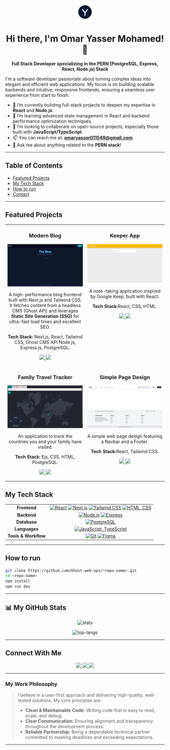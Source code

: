 <p align="center">
  <img src="https://github.com/Ghost-web-ops/professional-portfolio-nextjs/blob/main/src/app/icon.svg"  width="50" height="50" alt="Omar Yasser Banner" />
</p>

<h1 align="center">Hi there, I'm Omar Yasser Mohamed! 👋</h1>

<p align="center">
  <strong>Full Stack Developer specializing in the PERN (PostgreSQL, Express, React, Node.js) Stack</strong>
</p>

I'm a software developer passionate about turning complex ideas into elegant and efficient web applications. My focus is on building scalable backends and intuitive, responsive frontends, ensuring a seamless user experience from start to finish.

- 🔭 I’m currently building full-stack projects to deepen my expertise in **React** and **Node.js**.
- 🌱 I’m learning advanced state management in React and backend performance optimization techniques.
- 👯 I’m looking to collaborate on open-source projects, especially those built with **JavaScript/TypeScript**.
- 📫 You can reach me at: **omaryasser011549@gmail.com**
- 💬 Ask me about anything related to the **PERN stack**!

---

## Table of Contents
- [Featured Projects](#featured-projects)
- [My Tech Stack](#my-tech-stack)
- [How to run](#how-to-run)
- [Contact](#connect-with-me)

---

## Featured Projects

<table align="center">
<tr align="center">
<td width="50%" valign="top">
  <h3 align="center">Modern Blog</h3>
  <a href="https://fullstack-blog-nextjs-rouge.vercel.app/" target="_blank">
    <img src="https://github.com/Ghost-web-ops/my-blog-frontend-nextjs/blob/main/Screenshot%202025-07-18%20220602.png" alt="Modern Blog Screenshot" width="100%" />
  </a>
  <p align="center">
    A high-performance blog frontend built with Next.js and Tailwind CSS. It fetches content from a headless CMS (Ghost API) and leverages <strong>Static Site Generation (SSG)</strong> for ultra-fast load times and excellent SEO.
  </p>
  <p align="center">
    <strong>Tech Stack:</strong> Next.js, React, Tailwind CSS, Ghost CMS API Node.js, Express.js, PostgreSQL.
  </p>
  <p align="center">
    <a href="https://github.com/Ghost-web-ops/my-blog-frontend-nextjs">
      <img src="https://img.shields.io/badge/Code-GitHub-181717?style=for-the-badge&logo=github" />
    </a>
    <a href="https://fullstack-blog-nextjs-rouge.vercel.app/">
      <img src="https://img.shields.io/badge/Live-Demo-blue?style=for-the-badge&logo=vercel" />
    </a>
  </p>
</td>


<td width="50%" valign="top">
<h3 align="center">Keeper App</h3>
<a href="https://subtle-empanada-5cc60a.netlify.app/" target="_blank">
<img src="https://raw.githubusercontent.com/Ghost-web-ops/keeper-app/main/Screenshot%202025-06-24%20094903.png" alt="Keeper App Screenshot" width="100%" />
</a>
<p align="center">A note-taking application inspired by Google Keep, built with React.</p>
  <p align="center">
    <strong>Tech Stack:</strong>React, CSS, HTML.
  </p>
<p align="center">
<a href="https://github.com/Ghost-web-ops/keeper-app">
<img src="https://img.shields.io/badge/Code-GitHub-181717?style=for-the-badge&logo=github" />
</a>
<a href="https://subtle-empanada-5cc60a.netlify.app/">
<img src="https://img.shields.io/badge/Live-Demo-blue?style=for-the-badge&logo=netlify" />
</a>
</p>
</td>
</tr>

<tr align="center">
<td width="50%" valign="top">
<h3 align="center">Family Travel Tracker</h3>
<a href="#" target="_blank">
<!-- ضع هنا رابط صورة المشروع الحقيقي -->
<img src="https://raw.githubusercontent.com/Ghost-web-ops/family-travel-tracker/main/project%20photo.png" alt="Family Travel Tracker Screenshot" width="100%" />
</a>
<p align="center">An application to track the countries you and your family have visited.</p>
  <p align="center">
    <strong>Tech Stack:</strong> Ejs, CSS, HTML, PostgreSQL.
  </p>
<p align="center">
<a href="https://github.com/Ghost-web-ops/family-travel-tracker">
<img src="https://img.shields.io/badge/Code-GitHub-181717?style=for-the-badge&logo=github" />
</a>
<!-- ضع هنا رابط الديمو الحقيقي إن توفر -->
<a href="https://family-travel-tracker-production.up.railway.app">
<img src="https://img.shields.io/badge/Live-Demo-blue?style=for-the-badge&logo=vercel" />
</a>
</p>
</td>

<td width="50%" valign="top">
<h3 align="center">Simple Page Design</h3>
<a href="https://simple-page-six.vercel.app/" target="_blank">
<img src="https://raw.githubusercontent.com/Ghost-web-ops/Simple-page/main/Screenshot%202025-07-04%20095557.png" alt="Simple Page Screenshot" width="100%" />
</a>
<p align="center">A simple web page design featuring a Navbar and a Footer.</p>
  <p align="center">
    <strong>Tech Stack:</strong>React, Tailwind CSS.
  </p>
<p align="center">
<a href="https://github.com/Ghost-web-ops/Simple-page">
<img src="https://img.shields.io/badge/Code-GitHub-181717?style=for-the-badge&logo=github" />
</a>
<a href="https://simple-page-six.vercel.app/">
<img src="https://img.shields.io/badge/Live-Demo-blue?style=for-the-badge&logo=vercel" />
</a>
</p>
</td>
</tr>
</table>

## My Tech Stack

<table align="center">
  <tr>
    <td align="center"><strong>Frontend</strong></td>
    <td align="center">
        <a href="https://reactjs.org/" target="_blank"><img src="https://skillicons.dev/icons?i=react" alt="React" width="40" height="40"/></a>
        <a href="https://nextjs.org/" target="_blank"><img src="https://skillicons.dev/icons?i=nextjs" alt="Next.js" width="40" height="40"/></a>
        <a href="https://tailwindcss.com/" target="_blank"><img src="https://skillicons.dev/icons?i=tailwind" alt="Tailwind CSS" width="40" height="40"/></a>
        <a href="#"><img src="https://skillicons.dev/icons?i=html,css" alt="HTML, CSS" width="80" height="40"/></a>
    </td>
  </tr>
  <tr>
    <td align="center"><strong>Backend</strong></td>
    <td align="center">
        <a href="https://nodejs.org" target="_blank"><img src="https://skillicons.dev/icons?i=nodejs" alt="Node.js" width="40" height="40"/></a>
        <a href="https://expressjs.com" target="_blank"><img src="https://skillicons.dev/icons?i=express" alt="Express" width="40" height="40"/></a>
    </td>
  </tr>
  <tr>
    <td align="center"><strong>Database</strong></td>
    <td align="center">
      <a href="https://www.postgresql.org" target="_blank"><img src="https://skillicons.dev/icons?i=postgresql" alt="PostgreSQL" width="40" height="40"/></a>
    </td>
  </tr>
    <tr>
    <td align="center"><strong>Languages</strong></td>
    <td align="center">
      <a href="#"><img src="https://skillicons.dev/icons?i=js,ts" alt="JavaScript, TypeScript" width="80" height="40"/></a>
    </td>
  </tr>
  <tr>
    <td align="center"><strong>Tools & Workflow</strong></td>
    <td align="center">
        <a href="https://git-scm.com/" target="_blank"><img src="https://skillicons.dev/icons?i=git" alt="Git" width="40" height="40"/></a>
        <a href="https://www.figma.com/" target="_blank"><img src="https://skillicons.dev/icons?i=figma" alt="Figma" width="40" height="40"/></a>
    </td>
  </tr>
</table>

---

## How to run

```bash
git clone https://github.com/Ghost-web-ops/<repo-name>.git
cd <repo-name>
npm install
npm run dev
```

---

## 📊 My GitHub Stats

<p align="center">
  <img src="https://github-readme-stats.vercel.app/api?username=Ghost-web-ops&show_icons=true&locale=en&theme=tokyonight&hide_border=true" alt="stats" />
</p>
<p align="center">
  <img src="https://github-readme-stats.vercel.app/api/top-langs/?username=Ghost-web-ops&layout=compact&locale=en&theme=tokyonight&hide_border=true" alt="top-langs" />
</p>

---

## Connect With Me

<p align="center">
  <a href="https://www.linkedin.com/in/omar-yasser-017995344" target="_blank">
    <img src="https://img.shields.io/badge/LinkedIn-0077B5?style=for-the-badge&logo=linkedin&logoColor=white" />
  </a>
  <a href="https://x.com/OmarYas4649763" target="_blank">
    <img src="https://img.shields.io/badge/Twitter-1DA1F2?style=for-the-badge&logo=twitter&logoColor=white" />
  </a>
  <a href="mailto:omaryasser011549@gmail.com">
    <img src="https://img.shields.io/badge/Gmail-D14836?style=for-the-badge&logo=gmail&logoColor=white" />
  </a>
</p>

---

### My Work Philosophy
> I believe in a user-first approach and delivering high-quality, well-tested solutions. My core principles are:
> - **Clean & Maintainable Code:** Writing code that is easy to read, scale, and debug.
> - **Clear Communication:** Ensuring alignment and transparency throughout the development process.
> - **Reliable Partnership:** Being a dependable technical partner committed to meeting deadlines and exceeding expectations.
---
